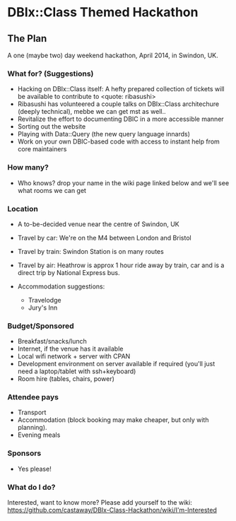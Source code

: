 DBIx::Class Themed Hackathon
==============================

The Plan
--------

A one (maybe two) day weekend hackathon, April 2014, in Swindon, UK. 

### What for? (Suggestions)

* Hacking on DBIx::Class itself: A hefty prepared collection of tickets will be available to contribute to <quote: ribasushi>
* Ribasushi has volunteered a couple talks on DBIx::Class architechure (deeply technical), mebbe we can get mst as well..
* Revitalize the effort to documenting DBIC in a more accessible manner
* Sorting out the website
* Playing with Data::Query (the new query language innards)
* Work on your own DBIC-based code with access to instant help from core maintainers

### How many?

* Who knows? drop your name in the wiki page linked below and we'll see what rooms we can get

### Location

* A to-be-decided venue near the centre of Swindon, UK
* Travel by car: We're on the M4 between London and Bristol
* Travel by train: Swindon Station is on many routes
* Travel by air: Heathrow is approx 1 hour ride away by train, car and is a direct trip by National Express bus.
* Accommodation suggestions:

    * Travelodge
    * Jury's Inn

### Budget/Sponsored

* Breakfast/snacks/lunch
* Internet, if the venue has it available
* Local wifi network + server with CPAN
* Development environment on server available if required (you'll just need a laptop/tablet with ssh+keyboard)
* Room hire (tables, chairs, power)

### Attendee pays

* Transport
* Accommodation (block booking may make cheaper, but only with planning).
* Evening meals

### Sponsors

* Yes please!

### What do I do?

Interested, want to know more? Please add yourself to the wiki:
https://github.com/castaway/DBIx-Class-Hackathon/wiki/I'm-Interested

